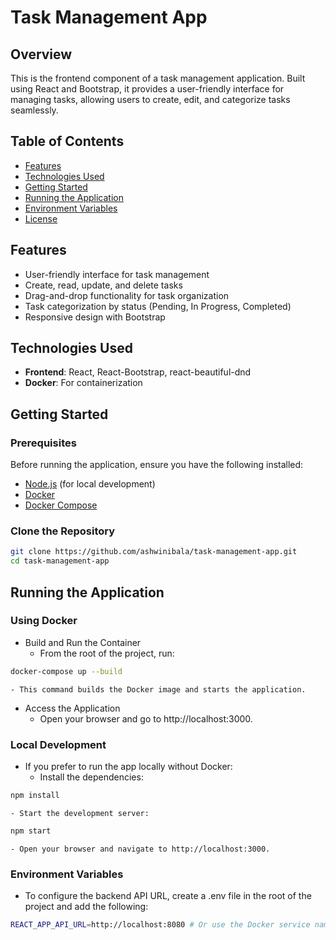 # Task Management App

## Overview

This is the frontend component of a task management application. Built using React and Bootstrap, it provides a user-friendly interface for managing tasks, allowing users to create, edit, and categorize tasks seamlessly.

## Table of Contents

- [Features](#features)
- [Technologies Used](#technologies-used)
- [Getting Started](#getting-started)
- [Running the Application](#running-the-application)
- [Environment Variables](#environment-variables)
- [License](#license)

## Features

- User-friendly interface for task management
- Create, read, update, and delete tasks
- Drag-and-drop functionality for task organization
- Task categorization by status (Pending, In Progress, Completed)
- Responsive design with Bootstrap

## Technologies Used

- **Frontend**: React, React-Bootstrap, react-beautiful-dnd
- **Docker**: For containerization

## Getting Started

### Prerequisites

Before running the application, ensure you have the following installed:

- [Node.js](https://nodejs.org/) (for local development)
- [Docker](https://www.docker.com/get-started)
- [Docker Compose](https://docs.docker.com/compose/)

### Clone the Repository

```bash
git clone https://github.com/ashwinibala/task-management-app.git
cd task-management-app
```

## Running the Application

### Using Docker
- Build and Run the Container
    - From the root of the project, run:

```bash
docker-compose up --build
```
    - This command builds the Docker image and starts the application.

- Access the Application
    - Open your browser and go to http://localhost:3000.

### Local Development
- If you prefer to run the app locally without Docker:
    - Install the dependencies:

```bash
npm install
```

    - Start the development server:

```bash
npm start
```

    - Open your browser and navigate to http://localhost:3000.

### Environment Variables
- To configure the backend API URL, create a .env file in the root of the project and add the following:

```bash
REACT_APP_API_URL=http://localhost:8080 # Or use the Docker service name when running with Docker
```